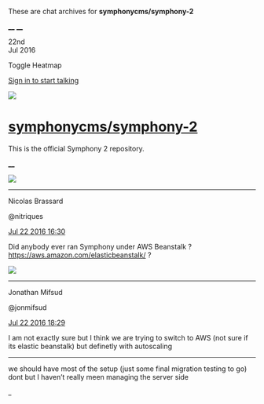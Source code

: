 These are chat archives for **symphonycms/symphony-2**

[__](/symphonycms/symphony-2/archives/2016/07/23)
[__](/symphonycms/symphony-2/archives/2016/07/21)

22nd  
Jul 2016

Toggle Heatmap

[Sign in to start talking](/login?action=login&button=archive-login)

![](https://avatars-02.gitter.im/group/iv/3/57542c45c43b8c601977197e?s=48)

#  [symphonycms/symphony-2](/symphonycms/symphony-2)

This is the official Symphony 2 repository.

[ __ ](/orgs/symphonycms/rooms "More symphonycms rooms" )

![](https://avatars1.githubusercontent.com/u/771169?v=3&s=30)

__ __

Nicolas Brassard

@nitriques

[Jul 22 2016
16:30](https://gitter.im/symphonycms/symphony-2?at=57924a3b32bd01d843a177d6 ""
)

Did anybody ever ran Symphony under AWS Beanstalk ?
<https://aws.amazon.com/elasticbeanstalk/> ?

![](https://avatars1.githubusercontent.com/u/859775?v=3&s=30)

__ __

Jonathan Mifsud

@jonmifsud

[Jul 22 2016
18:29](https://gitter.im/symphonycms/symphony-2?at=5792661a959ee82b3e3b57f6 ""
)

I am not exactly sure but I think we are trying to switch to AWS (not sure if
its elastic beanstalk) but definetly with autoscaling

__ __

we should have most of the setup (just some final migration testing to go)
dont but I haven’t really meen managing the server side

_

